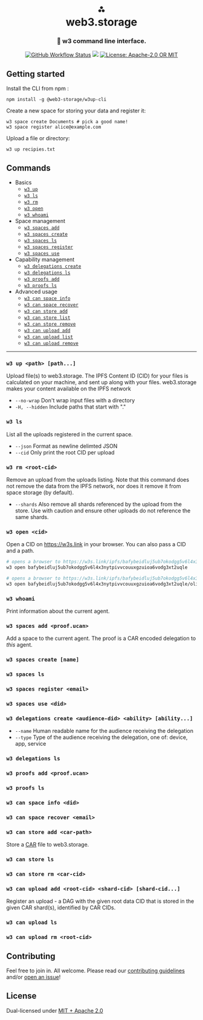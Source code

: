 <h1 align="center">⁂<br/>web3.storage</h1>
<h3 align="center">💾 w3 command line interface.</h3>
<p align="center">
  <a href="https://github.com/web3-storage/w3cli/actions/workflows/test.yaml"><img alt="GitHub Workflow Status" src="https://img.shields.io/github/workflow/status/web3-storage/w3cli/Test?style=for-the-badge" /></a>
  <a href="https://discord.com/channels/806902334369824788/864892166470893588"><img src="https://img.shields.io/badge/chat-discord?style=for-the-badge&logo=discord&label=discord&logoColor=ffffff&color=7389D8" /></a>
  <a href="https://github.com/web3-storage/w3cli/blob/main/LICENSE.md"><img alt="License: Apache-2.0 OR MIT" src="https://img.shields.io/badge/LICENSE-Apache--2.0%20OR%20MIT-yellow?style=for-the-badge" /></a>
</p>

## Getting started 

Install the CLI from npm :

```console
npm install -g @web3-storage/w3up-cli
```

Create a new space for storing your data and register it:

```console
w3 space create Documents # pick a good name!
w3 space register alice@example.com
```

Upload a file or directory:

```console
w3 up recipies.txt
```

## Commands

* Basics
  * [`w3 up`](#)
  * [`w3 ls`](#)
  * [`w3 rm`](#)
  * [`w3 open`](#)
  * [`w3 whoami`](#)
* Space management
  * [`w3 spaces add`](#)
  * [`w3 spaces create`](#)
  * [`w3 spaces ls`](#)
  * [`w3 spaces register`](#)
  * [`w3 spaces use`](#)
* Capability management
  * [`w3 delegations create`](#)
  * [`w3 delegations ls`](#)
  * [`w3 proofs add`](#)
  * [`w3 proofs ls`](#)
* Advanced usage
  * [`w3 can space info`](#)
  * [`w3 can space recover`](#)
  * [`w3 can store add`](#)
  * [`w3 can store list`](#)
  * [`w3 can store remove`](#)
  * [`w3 can upload add`](#)
  * [`w3 can upload list`](#)
  * [`w3 can upload remove`](#)

---

### `w3 up <path> [path...]`

Upload file(s) to web3.storage. The IPFS Content ID (CID) for your files is calculated on your machine, and sent up along with your files. web3.storage makes your content available on the IPFS network

- `--no-wrap` Don't wrap input files with a directory
- `-H, --hidden` Include paths that start with "."

### `w3 ls`

List all the uploads registered in the current space.

- `--json` Format as newline delimted JSON
- `--cid` Only print the root CID per upload

### `w3 rm <root-cid>`

Remove an upload from the uploads listing. Note that this command does not remove the data from the IPFS network, nor does it remove it from space storage (by default).

- `--shards` Also remove all shards referenced by the upload from the store. Use with caution and ensure other uploads do not reference the same shards.

### `w3 open <cid>`

Open a CID on https://w3s.link in your browser. You can also pass a CID and a path.

```bash
# opens a browser to https://w3s.link/ipfs/bafybeidluj5ub7okodgg5v6l4x3nytpivvcouuxgzuioa6vodg3xt2uqle
w3 open bafybeidluj5ub7okodgg5v6l4x3nytpivvcouuxgzuioa6vodg3xt2uqle

# opens a browser to https://w3s.link/ipfs/bafybeidluj5ub7okodgg5v6l4x3nytpivvcouuxgzuioa6vodg3xt2uqle/olizilla.png
w3 open bafybeidluj5ub7okodgg5v6l4x3nytpivvcouuxgzuioa6vodg3xt2uqle/olizilla.png
```

### `w3 whoami`

Print information about the current agent.

### `w3 spaces add <proof.ucan>`

Add a space to the current agent. The proof is a CAR encoded delegation to _this_ agent.

### `w3 spaces create [name]`

### `w3 spaces ls`

### `w3 spaces register <email>`

### `w3 spaces use <did>`

### `w3 delegations create <audience-did> <ability> [ability...]`

* `--name` Human readable name for the audience receiving the delegation
* `--type` Type of the audience receiving the delegation, one of: device, app, service

### `w3 delegations ls`

### `w3 proofs add <proof.ucan>`

### `w3 proofs ls`

### `w3 can space info <did>`

### `w3 can space recover <email>`

### `w3 can store add <car-path>`

Store a [CAR](https://ipld.io/specs/transport/car/carv1/) file to web3.storage.

### `w3 can store ls`

### `w3 can store rm <car-cid>`

### `w3 can upload add <root-cid> <shard-cid> [shard-cid...]`

Register an upload - a DAG with the given root data CID that is stored in the given CAR shard(s), identified by CAR CIDs.

### `w3 can upload ls`

### `w3 can upload rm <root-cid>`

## Contributing

Feel free to join in. All welcome. Please read our [contributing guidelines](https://github.com/web3-storage/w3cli/blob/main/CONTRIBUTING.md) and/or [open an issue](https://github.com/web3-storage/w3cli/issues)!

## License

Dual-licensed under [MIT + Apache 2.0](https://github.com/web3-storage/w3cli/blob/main/LICENSE.md)
